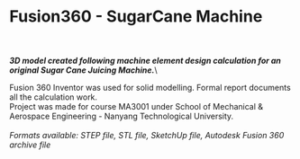 # Fusion360 - SugarCane Machine
\
\
___3D model created following machine element design calculation for an original Sugar Cane Juicing Machine.___\

Fusion 360 Inventor was used for solid modelling. Formal report documents all the calculation work. \
Project was made for course MA3001 under School of Mechanical &amp; Aerospace Engineering - Nanyang Technological University.\
\
*Formats available: STEP file, STL file, SketchUp file, Autodesk Fusion 360 archive file*
